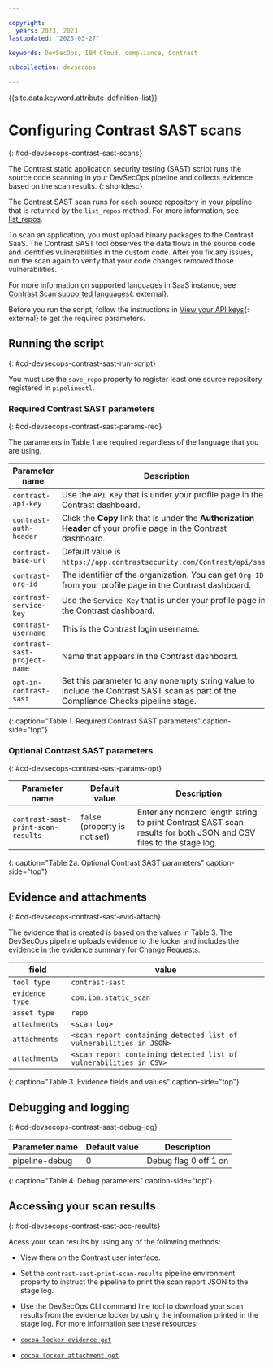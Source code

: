 ```yaml
---

copyright:
  years: 2023, 2023
lastupdated: "2023-03-27"

keywords: DevSecOps, IBM Cloud, compliance, Contrast

subcollection: devsecops

---
```


{{site.data.keyword.attribute-definition-list}}

# Configuring Contrast SAST scans
{: #cd-devsecops-contrast-sast-scans}

The Contrast static application security testing (SAST) script runs the source code scanning in your DevSecOps pipeline and collects evidence based on the scan results.
{: shortdesc}

The Contrast SAST scan runs for each source repository in your pipeline that is returned by the `list_repos` method. For more information, see [list_repos](/docs/devsecops?topic=devsecops-devsecops-pipelinectl#list_repos).

To scan an application, you must upload binary packages to the Contrast SaaS. The Contrast SAST tool observes the data flows in the source code and identifies vulnerabilities in the custom code. After you fix any issues, run the scan again to verify that your code changes removed those vulnerabilities.

For more information on supported languages in SaaS instance, see [Contrast Scan supported languages](https://docs.contrastsecurity.com/en/scan-supported-languages.html){: external}.

Before you run the script, follow the instructions in [View your API keys](https://docs.contrastsecurity.com/en/personal-keys.html){: external} to get the required parameters.






## Running the script
{: #cd-devsecops-contrast-sast-run-script}



You must use the `save_repo` property to register least one source repository registered in `pipelinectl`.

### Required Contrast SAST parameters
{: #cd-devsecops-contrast-sast-params-req}

The parameters in Table 1 are required regardless of the language that you are using.

| Parameter name | Description |
|-|-|
| `contrast-api-key` | Use the `API Key` that is under your profile page in the Contrast dashboard. |
| `contrast-auth-header` | Click the **Copy** link that is under the **Authorization Header** of your profile page in the Contrast dashboard. |
| `contrast-base-url` | Default value is `https://app.contrastsecurity.com/Contrast/api/sast`. |
| `contrast-org-id` | The identifier of the organization. You can get `Org ID` from your profile page in the Contrast dashboard. |
| `contrast-service-key` | Use the `Service Key` that is under your profile page in the Contrast dashboard. |
| `contrast-username` | This is the Contrast login username.  |
| `contrast-sast-project-name` | Name that appears in the Contrast dashboard. |
| `opt-in-contrast-sast` | Set this parameter to any nonempty string value to include the Contrast SAST scan as part of the Compliance Checks pipeline stage. |
{: caption="Table 1. Required Contrast SAST parameters" caption-side="top"}



### Optional Contrast SAST parameters
{: #cd-devsecops-contrast-sast-params-opt}

| Parameter name | Default value | Description |
|-|-|-|
| `contrast-sast-print-scan-results` | `false` (property is not set) | Enter any nonzero length string to print Contrast SAST scan results for both JSON and CSV files to the stage log. |
{: caption="Table 2a. Optional Contrast SAST parameters" caption-side="top"}

## Evidence and attachments
{: #cd-devsecops-contrast-sast-evid-attach}



The evidence that is created is based on the values in Table 3. The DevSecOps pipeline uploads evidence to the locker and includes the evidence in the evidence summary for Change Requests.

| field | value |
| ----- | ----- |
| `tool type`     | `contrast-sast` |
| `evidence type` | `com.ibm.static_scan` |
| `asset type`    | `repo` |
| `attachments`  | `<scan log>` |
| `attachments`   | `<scan report containing detected list of vulnerabilities in JSON>` |
| `attachments`  | `<scan report containing detected list of vulnerabilities in CSV>` |
{: caption="Table 3. Evidence fields and values" caption-side="top"}

## Debugging and logging
{: #cd-devsecops-contrast-sast-debug-log}

| Parameter name | Default value | Description |
|-|-|-|
| pipeline-debug | 0 | Debug flag 0 off 1 on |
{: caption="Table 4. Debug parameters" caption-side="top"}

## Accessing your scan results
{: #cd-devsecops-contrast-sast-acc-results}

Acess your scan results by using any of the following methods:

- View them on the Contrast user interface.
- Set the `contrast-sast-print-scan-results` pipeline environment property to instruct the pipeline to print the scan report JSON to the stage log.
- Use the DevSecOps CLI command line tool to download your scan results from the evidence locker by using the information printed in the stage log. For more information see these resources:

- [`cocoa locker evidence get`](/docs/devsecops?topic=devsecops-cd-devsecops-cli#locker-evidence-get)
- [`cocoa locker attachment get`](/docs/devsecops?topic=devsecops-cd-devsecops-cli#locker-attachment-get)


